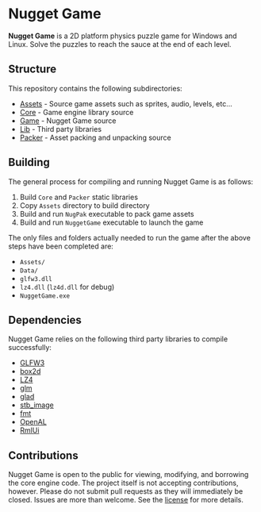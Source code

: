 # Nugget Game

**Nugget Game** is a 2D platform physics puzzle game for Windows and Linux. Solve the puzzles to reach the sauce at
the end of each level.

## Structure

This repository contains the following subdirectories:

- [Assets](Assets) - Source game assets such as sprites, audio, levels, etc...
- [Core](Core) - Game engine library source
- [Game](Game) - Nugget Game source
- [Lib](Lib) - Third party libraries
- [Packer](Packer) - Asset packing and unpacking source

## Building

The general process for compiling and running Nugget Game is as follows:

1. Build `Core` and `Packer` static libraries
2. Copy `Assets` directory to build directory
3. Build and run `NugPak` executable to pack game assets
4. Build and run `NuggetGame` executable to launch the game

The only files and folders actually needed to run the game after the above steps
have been completed are:

- `Assets/`
- `Data/`
- `glfw3.dll`
- `lz4.dll` (`lz4d.dll` for debug)
- `NuggetGame.exe`

## Dependencies

Nugget Game relies on the following third party libraries to compile successfully:

- [GLFW3](https://www.glfw.org/)
- [box2d](https://box2d.org/)
- [LZ4](https://github.com/lz4/lz4)
- [glm](https://github.com/g-truc/glm)
- [glad](https://glad.dav1d.de/)
- [stb_image](https://github.com/nothings/stb/blob/master/stb_image.h)
- [fmt](#)
- [OpenAL]()
- [RmlUi]()

## Contributions

Nugget Game is open to the public for viewing, modifying, and borrowing the core engine code. The project itself
is not accepting contributions, however. Please do not submit pull requests as they will immediately be
closed. Issues are more than welcome. See the [license](LICENSE.md) for more details.